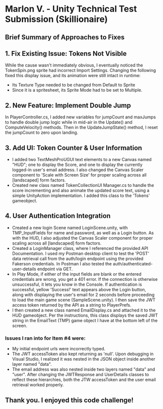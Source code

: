 # Marlon V. - Unity Technical Test Submission (Skillionaire)

## Brief Summary of Approaches to Fixes

## 1. Fix Existing Issue: Tokens Not Visible
While the cause wasn't immediately obvious, I eventually noticed the TokenSpin.png sprite had incorrect Import Settings. Changing the following fixed this display issue, and its animation were still intact in runtime: <br>
- Its Texture Type needed to be changed from Default to Sprite<br>
- Since it is a spritesheet, its Sprite Mode had to be set to Multiple.

## 2. New Feature: Implement Double Jump
In PlayerController.cs, I added new variables for jumpCount and maxJumps to handle double jump logic while in mid-air in the Update() and ComputeVelocity() methods. Then in the UpdateJumpState() method, I reset the jumpCount to zero upon landing.

## 3. Add UI: Token Counter & User Information
- I added two TextMeshProUGUI text elements to a new Canvas named "HUD"; one to display the Score, and one to display the currently logged-in user's email address. I also changed the Canvas Scaler component to 'Scale with Screen Size' for proper scaling across all [landscaped] form factors. <br>
- Created new class named TokenCollectionUI Manager.cs to handle the score incrementing and also animate the updated score text, using a simple UnityAction implementation. I added this class to the 'Tokens' gameobject. 

## 4. User Authentication Integration
- Created a new login Scene named LoginScene.unity, with TMP_InputFields for name and password, as well as a Login button. As with the HUD, I also adjusted the Canvas Scaler component for proper scaling across all [landscaped] form factors.<br>
- Created a LoginManager class, where I referenced the provided API Documentation. I used my Postman desktop client to test the 'POST' data retrieval call from the auth/login endpoint using the provided Fakerson credentials. In Postman I also tested the auth/authenticated-user-details endpoint via GET.<br>
- In Play Mode, if either of the input fields are blank or the entered credentials are wrong, you get a 401 error. If the connection is otherwise unsuccessful, it lets you know in the Console. If authentication is successful, yellow 'Success!' text appears above the Login button, along with displaying the user's email for 2 seconds before proceeding to load the main game scene (SampleScene.unity). I then save the JWT access token returned by the API as a string to PlayerPrefs.
- I then created a new class named EmailDisplay.cs and attached it to the HUD gameobject. Per the instructions, this class displays the saved JWT string in the EmailText (TMP) game object I have at the bottom left of the screen.

### Issues I ran into for Item #4 were:
- My initial endpoint urls were incorrectly typed.
- The JWT accessToken also kept returning as 'null'. Upon debugging in Visual Studio, I realized it was nested in the JSON object inside another layer named "data".
- The email address was also nested inside two layers named "data" and "user". After changing the JWTResponse and UserDetails classes to reflect these hierarchies, both the JTW accessToken and the user email retrieval worked properly.


## Thank you. I enjoyed this code challenge!

